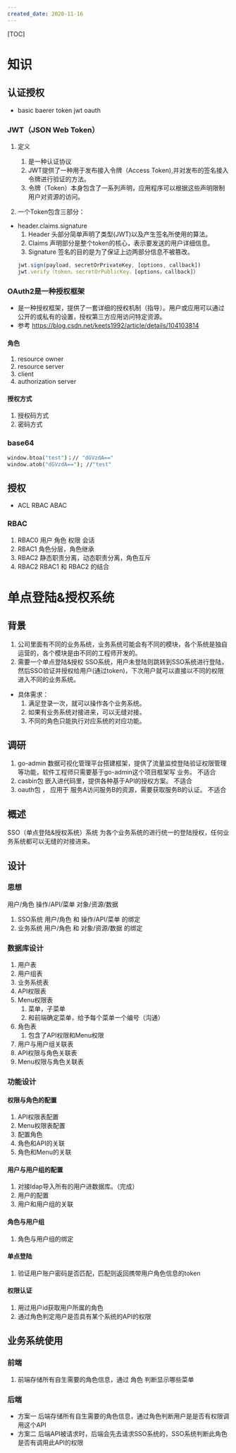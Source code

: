 ```yaml
---
created_date: 2020-11-16
---
```


[TOC]

# 知识

## 认证授权

- basic baerer token jwt oauth

### JWT（JSON Web Token）

1. 定义

   1. 是一种认证协议
   2. JWT提供了一种用于发布接入令牌（Access Token),并对发布的签名接入令牌进行验证的方法。
   3. 令牌（Token）本身包含了一系列声明，应用程序可以根据这些声明限制用户对资源的访问。

2. 一个Token包含三部分：

- header.claims.signature
  1. Header 头部分简单声明了类型(JWT)以及产生签名所使用的算法。
  2. Claims 声明部分是整个token的核心，表示要发送的用户详细信息。
  3. Signature 签名的目的是为了保证上边两部分信息不被篡改。
  ```js
  jwt.sign(payload, secretOrPrivateKey, [options, callback])
  jwt.verify（token，secretOrPublicKey，[options，callback]）
  ```

### OAuth2是一种授权框架

- 是一种授权框架，提供了一套详细的授权机制（指导）。用户或应用可以通过公开的或私有的设置，授权第三方应用访问特定资源。
- 参考 https://blog.csdn.net/keets1992/article/details/104103814

#### 角色

1. resource owner
2. resource server
3. client
4. authorization server

#### 授权方式

1. 授权码方式
2. 密码方式

### base64

```bat
window.btoa("test")；// "dGVzdA=="
window.atob("dGVzdA=="); //"test"
```

## 授权

- ACL RBAC ABAC

### RBAC

1. RBAC0
   用户 角色 权限 会话
2. RBAC1
   角色分层，角色继承
3. RBAC2
   静态职责分离，动态职责分离，角色互斥
4. RBAC2
   RBAC1 和 RBAC2 的结合

# 单点登陆&授权系统

## 背景

1. 公司里面有不同的业务系统，业务系统可能会有不同的模块，各个系统是独自运营的，各个模块是由不同的工程师开发的。
2. 需要一个单点登陆&授权 SSO系统，用户未登陆则跳转到SSO系统进行登陆，然后SSO验证并授权给用户(通过token)，下次用户就可以直接以不同的权限进入不同的业务系统。

- 具体需求：
  1. 满足登录一次，就可以操作各个业务系统。
  2. 如果有业务系统对接进来，可以无缝对接。
  3. 不同的角色只能执行对应系统的对应功能。

## 调研

1. go-admin 数据可视化管理平台搭建框架，提供了流量监控登陆验证权限管理等功能，软件工程师只需要基于go-admin这个项目框架写 业务。 不适合
2. casbin包 嵌入进代码里，提供各种基于API的授权方案。 不适合
3. oauth包 ， 应用于 服务A访问服务B的资源，需要获取服务B的认证。 不适合

## 概述

SSO（单点登陆&授权系统）系统 为各个业务系统的进行统一的登陆授权，任何业务系统都可以无缝的对接进来。

## 设计

### 思想

用户/角色
操作/API/菜单
对象/资源/数据

1. SSO系统 用户/角色 和 操作/API/菜单 的绑定
2. 业务系统 用户/角色 和 对象/资源/数据 的绑定

### 数据库设计

1. 用户表
2. 用户组表
3. 业务系统表
4. API权限表
5. Menu权限表
   1. 菜单，子菜单
   2. 和前端确定菜单，给予每个菜单一个编号（沟通）
6. 角色表
   1. 包含了API权限和Menu权限
7. 用户与用户组关联表
8. API权限与角色关联表
9. Menu权限与角色关联表

### 功能设计

#### 权限与角色的配置

1. API权限表配置
2. Menu权限表配置
3. 配置角色
4. 角色和API的关联
5. 角色和Menu的关联

#### 用户与用户组的配置

1. 对接ldap导入所有的用户进数据库。（完成）
2. 用户的配置
3. 用户和用户组的关联

#### 角色与用户组

1. 角色与用户组的绑定

#### 单点登陆

1. 验证用户账户密码是否匹配，匹配则返回携带用户角色信息的token

#### 权限认证

1. 用过用户id获取用户所属的角色
2. 通过角色判定用户是否具有某个系统的API的权限

## 业务系统使用

### 前端

1. 前端存储所有自生需要的角色信息，通过 角色 判断显示哪些菜单

### 后端

- 方案一 后端存储所有自生需要的角色信息，通过角色判断用户是是否有权限调用这个API
- 方案二 后端API被请求时，后端会先去请求SSO系统的，SSO系统判断此角色是否有调用此API的权限

